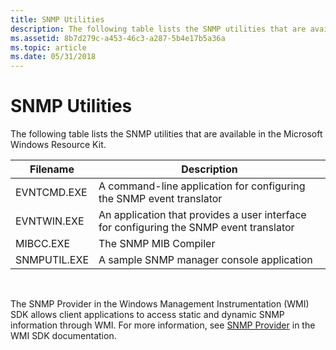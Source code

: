 ```yaml
---
title: SNMP Utilities
description: The following table lists the SNMP utilities that are available in the Microsoft Windows Resource Kit.
ms.assetid: 8b7d279c-a453-46c3-a287-5b4e17b5a36a
ms.topic: article
ms.date: 05/31/2018
---
```


# SNMP Utilities

The following table lists the SNMP utilities that are available in the Microsoft Windows Resource Kit.



| Filename     | Description                                                                             |
|--------------|-----------------------------------------------------------------------------------------|
| EVNTCMD.EXE  | A command-line application for configuring the SNMP event translator                    |
| EVNTWIN.EXE  | An application that provides a user interface for configuring the SNMP event translator |
| MIBCC.EXE    | The SNMP MIB Compiler                                                                   |
| SNMPUTIL.EXE | A sample SNMP manager console application                                               |



 

The SNMP Provider in the Windows Management Instrumentation (WMI) SDK allows client applications to access static and dynamic SNMP information through WMI. For more information, see [SNMP Provider](/windows/desktop/WmiSdk/snmp-provider) in the WMI SDK documentation.

 

 